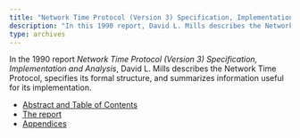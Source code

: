 ```yaml
---
title: "Network Time Protocol (Version 3) Specification, Implementation, and Analysis"
description: "In this 1990 report, David L. Mills describes the Network Time Protocol (NTP), specifies its formal structure, and summarizes information useful for its implementation."
type: archives
---
```


In the 1990 report _Network Time Protocol (Version 3) Specification, Implementation and Analysis_, David L. Mills describes the Network Time Protocol, specifies its formal structure, and summarizes information useful for its implementation.

* [Abstract and Table of Contents](/reflib/reports/ntpv3/ntpv3a.pdf)
* [The report](/reflib/reports/ntpv3/ntpv3b.pdf)
* [Appendices](/reflib/reports/ntpv3/ntpv3c.pdf)

<br>